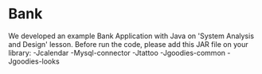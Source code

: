 # Bank
We developed an example Bank Application with Java on 'System Analysis and Design' lesson.
Before run the code, please add this JAR file on your library:
-Jcalendar
-Mysql-connector
-Jtattoo
-Jgoodies-common
-Jgoodies-looks
